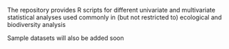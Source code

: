 The repository provides R scripts for different univariate and multivariate statistical analyses used commonly in (but not restricted to) ecological and biodiversity analysis

Sample datasets will also be added soon
